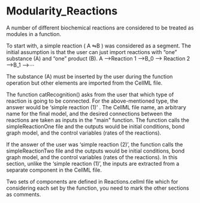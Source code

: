 # Modularity_Reactions

A number of different biochemical reactions are considered to be treated as modules in a function. 

To start with, a simple reaction ( A ⇋B ) was considered as a segment. The initial assumption is that the user can just import reactions with “one” substance (A) and “one” product (B). 
A ⟶Reaction 1 ⟶B_0  ⟶ Reaction 2 ⟶B_1  ⟶⋯

The substance (A) must be inserted by the user during the function operation but other elements are imported from the CellML file. 

The function catRecognition() asks from the user that which type of reaction is going to be connected. For the above-mentioned type, the answer would be ‘simple reaction (1)’ . The CellML file name, an arbitrary name for the final model, and the desired connections between the reactions are taken as inputs in the "main" function.
The function calls the simpleReactionOne file and the outputs would be initial conditions, bond graph model, and the control variables (rates of the reactions).

If the answer of the user was ‘simple reaction (2)’, the function calls the simpleReactionTwo file and the outputs would be initial conditions, bond graph model, and the control variables (rates of the reactions). In this section, unlike the ‘simple reaction (1)’, the inputs are extracted from a separate component in the CellML file.

Two sets of components are defined in Reactions.cellml file which for considering each set by the function, you need to mark the other sections as comments.
